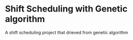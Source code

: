 # Shift Scheduling with Genetic algorithm

A shift scheduling project that drieved from genetic algorithm
